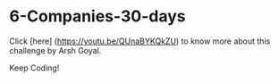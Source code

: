 # 6-Companies-30-days
Click [here] (https://youtu.be/QUnaBYKQkZU) to know more about this challenge by Arsh Goyal.

Keep Coding!
